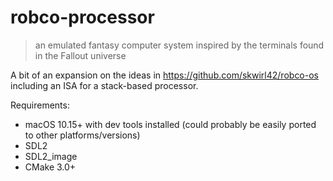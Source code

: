 # robco-processor
> an emulated fantasy computer system inspired by the terminals found in the Fallout universe

A bit of an expansion on the ideas in https://github.com/skwirl42/robco-os including an ISA for a stack-based processor.

Requirements:
- macOS 10.15+ with dev tools installed (could probably be easily ported to other platforms/versions)
- SDL2
- SDL2_image
- CMake 3.0+
